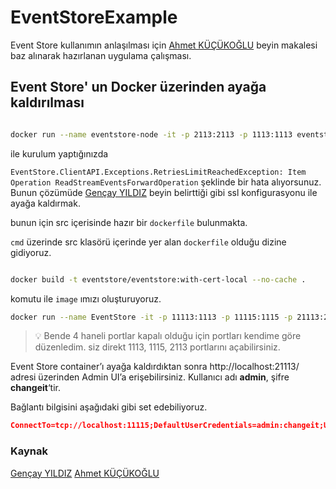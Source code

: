 # EventStoreExample

Event Store kullanımın anlaşılması için [Ahmet KÜÇÜKOĞLU](https://www.ahmetkucukoglu.com/asp-net-core-ile-event-sourcing-01-store/) beyin makalesi baz alınarak hazırlanan uygulama çalışması.


## Event Store' un Docker üzerinden ayağa kaldırılması

``` bash

docker run --name eventstore-node -it -p 2113:2113 -p 1113:1113 eventstore/eventstore:release-5.0.9
```

ile kurulum yaptığınızda 

``EventStore.ClientAPI.Exceptions.RetriesLimitReachedException: Item Operation ReadStreamEventsForwardOperation`` 
şeklinde bir hata alıyorsunuz. Bunun çözümüde [Gençay YILDIZ](https://www.gencayyildiz.com/blog/net-core-ortaminda-event-store-ile-event-sourcing-yapilanmasi/) beyin belirttiği gibi ssl konfigurasyonu ile ayağa kaldırmak.

bunun için src içerisinde hazır bir ``dockerfile`` bulunmakta.

``cmd`` üzerinde src klasörü içerinde yer alan ``dockerfile`` olduğu dizine gidiyoruz.

```bash

docker build -t eventstore/eventstore:with-cert-local --no-cache .
```
komutu ile ``image`` ımızı oluşturuyoruz.

```bash
docker run --name EventStore -it -p 11113:1113 -p 11115:1115 -p 21113:2113 -e EVENTSTORE_CERTIFICATE_FILE=eventstore.p12 -e EVENTSTORE_EXT_SECURE_TCP_PORT=1115 eventstore/eventstore:with-cert-local
```

> 💡 Bende 4 haneli portlar kapalı olduğu için portları kendime göre düzenledim. siz direkt 1113, 1115, 2113 portlarını açabilirsiniz.

Event Store container’ı ayağa kaldırdıktan sonra http://localhost:21113/ adresi üzerinden Admin UI’a erişebilirsiniz. Kullanıcı adı **admin**, şifre **changeit**‘tir.

Bağlantı bilgisini aşağıdaki gibi set edebiliyoruz.

```json
ConnectTo=tcp://localhost:11115;DefaultUserCredentials=admin:changeit;UseSslConnection=true;TargetHost=eventstore.org;ValidateServer=false
```

### Kaynak

[Gençay YILDIZ](https://www.gencayyildiz.com/blog/net-core-ortaminda-event-store-ile-event-sourcing-yapilanmasi/)
[Ahmet KÜÇÜKOĞLU](https://www.ahmetkucukoglu.com/asp-net-core-ile-event-sourcing-01-store/)